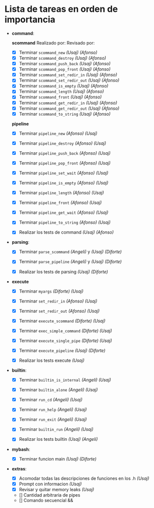 # Lista de tareas en orden de importancia

- **command**:

    **scommand**                            Realizado por:      Revisado por:
    - [X] Terminar `scommand_new`           *(Usaj)*            *(Afonso)*            
    - [X] Terminar `scommand_destroy`       *(Usaj)*            *(Afonso)*
    - [X] Terminar `scommand_push_back`     *(Usaj)*            *(Afonso)*
    - [X] Terminar `scommand_pop_front`     *(Usaj)*            *(Afonso)*
    - [X] Terminar `scommand_set_redir_in`  *(Usaj)*            *(Afonso)*
    - [X] Terminar `scommand_set_redir_out` *(Usaj)*            *(Afonso)*
    - [X] Terminar `scommand_is_empty`      *(Usaj)*            *(Afonso)*
    - [X] Terminar `scommand_length`        *(Usaj)*            *(Afonso)*
    - [X] Terminar `scommand_front`         *(Usaj)*            *(Afonso)*
    - [X] Terminar `scommand_get_redir_in`  *(Usaj)*            *(Afonso)*
    - [X] Terminar `scommand_get_redir_out` *(Usaj)*            *(Afonso)*
    - [X] Terminar `scommand_to_string`     *(Usaj)*            *(Afonso)*

    **pipeline** 
    - [X] Terminar `pipeline_new`            *(Afonso)*         *(Usaj)*
    - [X] Terminar `pipeline_destroy`        *(Afonso)*         *(Usaj)*
    - [X] Terminar `pipeline_push_back`      *(Afonso)*         *(Usaj)*
    - [X] Terminar `pipeline_pop_front`      *(Afonso)*         *(Usaj)*
    - [X] Terminar `pipeline_set_wait`       *(Afonso)*         *(Usaj)*
    - [X] Terminar `pipeline_is_empty`       *(Afonso)*         *(Usaj)*
    - [X] Terminar `pipeline_length`         *(Afonso)*         *(Usaj)*
    - [X] Terminar `pipeline_front`          *(Afonso)*         *(Usaj)*
    - [X] Terminar `pipeline_get_wait`       *(Afonso)*         *(Usaj)*
    - [X] Terminar `pipeline_to_string`      *(Afonso)*         *(Usaj)*

    - [X] Realizar los tests de command      *(Usaj)*           *(Afonso)*

- **parsing**:
    - [X] Terminar `parse_scommand`           *(Angeli)* y *(Usaj)*        *(Diforte)*    
    - [X] Terminar `parse_pipeline`           *(Angeli)* y *(Usaj)*        *(Diforte)*

    - [X] Realizar los tests de parsing       *(Usaj)*                     *(Diforte)*
    
- **execute**
    - [X] Terminar `myargs`                   *(Diforte)*       *(Usaj)*
    - [X] Terminar `set_redir_in`             *(Afonso)*        *(Usaj)*
    - [X] Terminar `set_redir_out`            *(Afonso)*        *(Usaj)*
    - [X] Terminar `execute_scommand`         *(Diforte)*       *(Usaj)*
    - [X] Terminar `exec_simple_command`      *(Diforte)*       *(Usaj)*
    - [X] Terminar `execute_single_pipe`      *(Diforte)*       *(Usaj)*
    - [X] Terminar `execute_pipeline`         *(Usaj)*          *(Diforte)*

    - [X] Realizar los tests execute          *(Usaj)*

- **builtin**:
    - [X] Terminar `builtin_is_internal`       *(Angeli)*       *(Usaj)*
    - [X] Terminar `builtin_alone`             *(Angeli)*       *(Usaj)*
    - [X] Terminar `run_cd`                    *(Angeli)*       *(Usaj)*
    - [X] Terminar `run_help`                  *(Angeli)*       *(Usaj)*
    - [X] Terminar `run_exit`                  *(Angeli)*       *(Usaj)*
    - [X] Terminar `builtin_run`               *(Angeli)*       *(Usaj)*

    - [X] Realizar los tests builtin           *(Usaj)*         *(Angeli)*

- **mybash**:
    - [X] Terminar funcion main                *(Usaj)*         *(Diforte)*

- **extras**:
    - [X] Acomodar todas las descripciones de funciones en los .h   *(Usaj)*
    - [X] Prompt con informacion                                    *(Usaj)*
    - [X] Revisar y quitar memory leaks                             *(Usaj)*
    - [] Cantidad arbitraria de pipes
    - [] Comando secuencial &&
